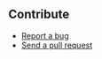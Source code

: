 ## Contribute

- [Report a bug](http://github.com/esyede/oioioi/issues)
- [Send a pull request](http://github.com/esyede/oioioi/pulls)

